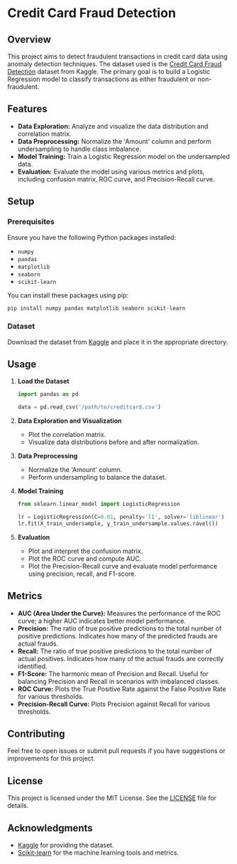 # Credit Card Fraud Detection

## Overview

This project aims to detect fraudulent transactions in credit card data using anomaly detection techniques. The dataset used is the [Credit Card Fraud Detection](https://www.kaggle.com/datasets/mlg-ulb/creditcardfraud) dataset from Kaggle. The primary goal is to build a Logistic Regression model to classify transactions as either fraudulent or non-fraudulent.

## Features

- **Data Exploration:** Analyze and visualize the data distribution and correlation matrix.
- **Data Preprocessing:** Normalize the 'Amount' column and perform undersampling to handle class imbalance.
- **Model Training:** Train a Logistic Regression model on the undersampled data.
- **Evaluation:** Evaluate the model using various metrics and plots, including confusion matrix, ROC curve, and Precision-Recall curve.

## Setup

### Prerequisites

Ensure you have the following Python packages installed:

- `numpy`
- `pandas`
- `matplotlib`
- `seaborn`
- `scikit-learn`

You can install these packages using pip:

```bash
pip install numpy pandas matplotlib seaborn scikit-learn
```

### Dataset

Download the dataset from [Kaggle](https://www.kaggle.com/datasets/mlg-ulb/creditcardfraud) and place it in the appropriate directory.

## Usage

1. **Load the Dataset**

   ```python
   import pandas as pd

   data = pd.read_csv('/path/to/creditcard.csv')
   ```

2. **Data Exploration and Visualization**

   - Plot the correlation matrix.
   - Visualize data distributions before and after normalization.

3. **Data Preprocessing**

   - Normalize the 'Amount' column.
   - Perform undersampling to balance the dataset.

4. **Model Training**

   ```python
   from sklearn.linear_model import LogisticRegression

   lr = LogisticRegression(C=0.01, penalty='l1', solver='liblinear')
   lr.fit(X_train_undersample, y_train_undersample.values.ravel())
   ```

5. **Evaluation**

   - Plot and interpret the confusion matrix.
   - Plot the ROC curve and compute AUC.
   - Plot the Precision-Recall curve and evaluate model performance using precision, recall, and F1-score.

## Metrics

- **AUC (Area Under the Curve):** Measures the performance of the ROC curve; a higher AUC indicates better model performance.
- **Precision:** The ratio of true positive predictions to the total number of positive predictions. Indicates how many of the predicted frauds are actual frauds.
- **Recall:** The ratio of true positive predictions to the total number of actual positives. Indicates how many of the actual frauds are correctly identified.
- **F1-Score:** The harmonic mean of Precision and Recall. Useful for balancing Precision and Recall in scenarios with imbalanced classes.
- **ROC Curve:** Plots the True Positive Rate against the False Positive Rate for various thresholds.
- **Precision-Recall Curve:** Plots Precision against Recall for various thresholds.

## Contributing

Feel free to open issues or submit pull requests if you have suggestions or improvements for this project.

## License

This project is licensed under the MIT License. See the [LICENSE](LICENSE) file for details.

## Acknowledgments

- [Kaggle](https://www.kaggle.com/datasets/mlg-ulb/creditcardfraud) for providing the dataset.
- [Scikit-learn](https://scikit-learn.org/) for the machine learning tools and metrics.

